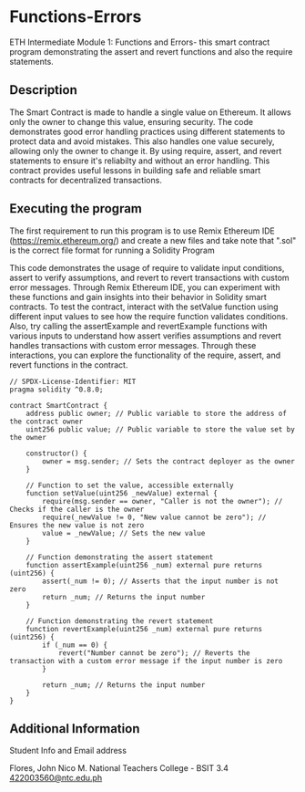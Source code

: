 # Functions-Errors
ETH Intermediate Module 1: Functions and Errors- this smart contract program demonstrating the assert and revert functions and also the require statements.

## Description


The Smart Contract is made to handle a single value on Ethereum. It allows only the owner to change this value, ensuring security. The code demonstrates good error handling practices using different statements to protect data and avoid mistakes. This also handles one value securely, allowing only the owner to change it. By using require, assert, and revert statements to ensure it's reliabilty and without an error handling. This contract provides useful lessons in building safe and reliable smart contracts for decentralized transactions.

## Executing the program

The first requirement to run this program is to use Remix Ethereum IDE (https://remix.ethereum.org/) and create a new files and take note that ".sol" is the correct file format for running a Solidity Program

This code demonstrates the usage of require to validate input conditions, assert to verify assumptions, and revert to revert transactions with custom error messages. Through Remix Ethereum IDE, you can experiment with these functions and gain insights into their behavior in Solidity smart contracts. To test the contract, interact with the setValue function using different input values to see how the require function validates conditions. Also, try calling the assertExample and revertExample functions with various inputs to understand how assert verifies assumptions and revert handles transactions with custom error messages. Through these interactions, you can explore the functionality of the require, assert, and revert functions in the contract.

```
// SPDX-License-Identifier: MIT
pragma solidity ^0.8.0;

contract SmartContract {
    address public owner; // Public variable to store the address of the contract owner
    uint256 public value; // Public variable to store the value set by the owner

    constructor() {
        owner = msg.sender; // Sets the contract deployer as the owner
    }

    // Function to set the value, accessible externally
    function setValue(uint256 _newValue) external {
        require(msg.sender == owner, "Caller is not the owner"); // Checks if the caller is the owner
        require(_newValue != 0, "New value cannot be zero"); // Ensures the new value is not zero
        value = _newValue; // Sets the new value
    }

    // Function demonstrating the assert statement
    function assertExample(uint256 _num) external pure returns (uint256) {
        assert(_num != 0); // Asserts that the input number is not zero
        return _num; // Returns the input number
    }

    // Function demonstrating the revert statement
    function revertExample(uint256 _num) external pure returns (uint256) {
        if (_num == 0) {
            revert("Number cannot be zero"); // Reverts the transaction with a custom error message if the input number is zero
        }

        return _num; // Returns the input number
    }
}
```

## Additional Information

Student Info and Email address

Flores, John Nico M.
National Teachers College - BSIT 3.4
422003560@ntc.edu.ph
